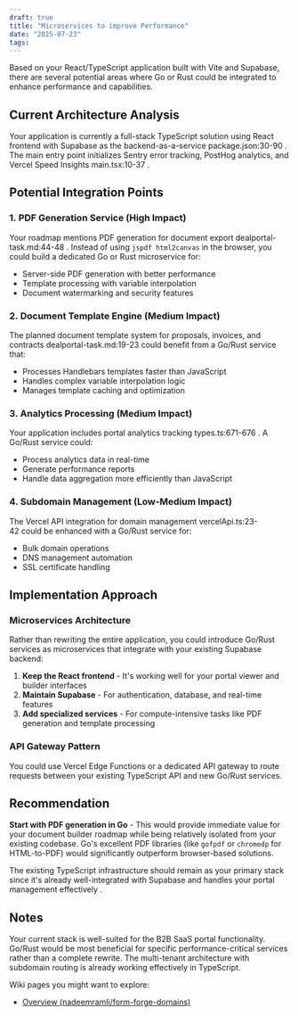 ```yaml
---
draft: true
title: "Microservices to improve Performance"
date: "2025-07-23"
tags: 
---
```

Based on your React/TypeScript application built with Vite and Supabase, there are several potential areas where Go or Rust could be integrated to enhance performance and capabilities.

## Current Architecture Analysis 

Your application is currently a full-stack TypeScript solution using React frontend with Supabase as the backend-as-a-service package.json:30-90 . The main entry point initializes Sentry error tracking, PostHog analytics, and Vercel Speed Insights main.tsx:10-37 .

## Potential Integration Points 

### 1. **PDF Generation Service (High Impact)** 

Your roadmap mentions PDF generation for document export dealportal-task.md:44-48 . Instead of using `jspdf html2canvas` in the browser, you could build a dedicated Go or Rust microservice for:

- Server-side PDF generation with better performance
- Template processing with variable interpolation
- Document watermarking and security features

### 2. **Document Template Engine (Medium Impact)** 

The planned document template system for proposals, invoices, and contracts dealportal-task.md:19-23 could benefit from a Go/Rust service that:

- Processes Handlebars templates faster than JavaScript
- Handles complex variable interpolation logic
- Manages template caching and optimization

### 3. **Analytics Processing (Medium Impact)** 

Your application includes portal analytics tracking types.ts:671-676 . A Go/Rust service could:

- Process analytics data in real-time
- Generate performance reports
- Handle data aggregation more efficiently than JavaScript

### 4. **Subdomain Management (Low-Medium Impact)** 

The Vercel API integration for domain management vercelApi.ts:23-42 could be enhanced with a Go/Rust service for:

- Bulk domain operations
- DNS management automation
- SSL certificate handling

## Implementation Approach 

### **Microservices Architecture** 

Rather than rewriting the entire application, you could introduce Go/Rust services as microservices that integrate with your existing Supabase backend:

1. **Keep the React frontend** - It's working well for your portal viewer and builder interfaces
2. **Maintain Supabase** - For authentication, database, and real-time features
3. **Add specialized services** - For compute-intensive tasks like PDF generation and template processing

### **API Gateway Pattern** 

You could use Vercel Edge Functions or a dedicated API gateway to route requests between your existing TypeScript API and new Go/Rust services.

## Recommendation 

**Start with PDF generation in Go** - This would provide immediate value for your document builder roadmap while being relatively isolated from your existing codebase. Go's excellent PDF libraries (like `gofpdf` or `chromedp` for HTML-to-PDF) would significantly outperform browser-based solutions.

The existing TypeScript infrastructure should remain as your primary stack since it's already well-integrated with Supabase and handles your portal management effectively .

## Notes 

Your current stack is well-suited for the B2B SaaS portal functionality. Go/Rust would be most beneficial for specific performance-critical services rather than a complete rewrite. The multi-tenant architecture with subdomain routing is already working effectively in TypeScript.

Wiki pages you might want to explore:

- [Overview (nadeemramli/form-forge-domains)](https://app.devin.ai/wiki/nadeemramli/form-forge-domains#1)